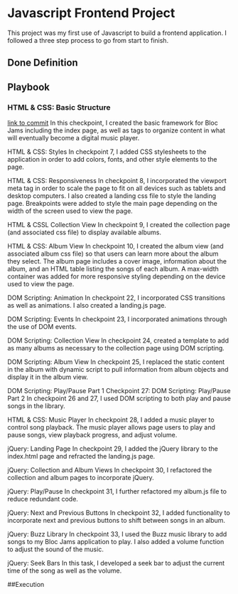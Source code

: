 # Javascript Frontend Project #

This project was my first use of Javascript to build a frontend application. I followed a three step process to go from start to finish.  

## Done Definition ##

## Playbook ##

### HTML & CSS: Basic Structure #
[link to commit](https://github.com/dhelmick103/bloc-jams/commit/0f61b08b25556570a64f932613b9195e9c15729e)
In this checkpoint, I created
the basic framework for Bloc Jams including the index page, as well as tags to organize content in what will eventually become a digital music player.

HTML & CSS: Styles
In checkpoint 7, I added CSS stylesheets to the application in order to add colors, fonts, and other style elements to the page.  

HTML & CSS: Responsiveness
In checkpoint 8, I incorporated the viewport meta tag in order to scale the page to fit on all devices such as tablets and desktop computers.  I also created a landing css file to style the landing page.  Breakpoints were added to style the main page depending on the width of the screen used to view the page.  

HTML & CSSL Collection View
In checkpoint 9, I created the collection page (and associated css file) to display available albums.  

HTML & CSS: Album View
In checkpoint 10, I created the album view (and associated album css file) so that users can learn more about the album they select.  The album page includes a cover image, information about the album, and an HTML table listing the songs of each album.  A max-width container was added for more responsive styling depending on the device used to view the page.  

DOM Scripting: Animation
In checkpoint 22, I incorporated CSS transitions as well as animations.  I also created a landing.js page.  

DOM Scripting: Events
In checkpoint 23, I incorporated animations through the use of DOM events.

DOM Scripting: Collection View
In checkpoint 24, created a template to add as many albums as necessary to the collection page using DOM scripting.  

DOM Scripting: Album View
In checkpoint 25, I replaced the static content in the album with dynamic script to pull information from album objects and display it in the album view.  

DOM Scripting: Play/Pause Part 1
Checkpoint 27: DOM Scripting: Play/Pause Part 2
In checkpoint 26 and 27, I used DOM scripting to both play and pause songs in the library.

HTML & CSS: Music Player
In checkpoint 28, I added a music player to control song playback.  The music player allows page users to play and pause songs, view playback progress, and adjust volume.  

jQuery: Landing Page
In checkpoint 29, I added the jQuery library to the index.html page and refracted the landing.js page.  

jQuery: Collection and Album Views
In checkpoint 30, I refactored the collection and album pages to incorporate jQuery.  

jQuery: Play/Pause
In checkpoint 31, I further refactored my album.js file to reduce redundant code.

jQuery: Next and Previous Buttons
In checkpoint 32, I added functionality to incorporate next and previous buttons to shift between songs in an album.  

jQuery: Buzz Library
In checkpoint 33, I used the Buzz music library to add songs to my Bloc Jams application to play.  I also added a volume function to adjust the sound of the music.

jQuery: Seek Bars
In this task, I developed a seek bar to adjust the current time of the song as well as the volume.  


##Execution
